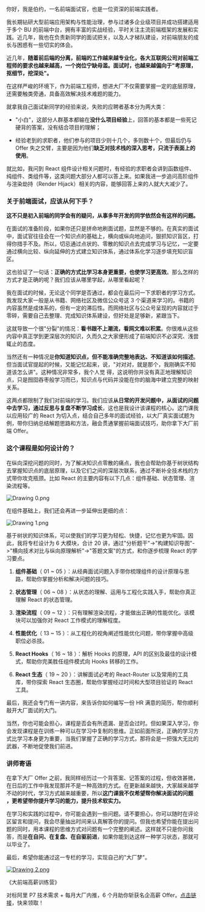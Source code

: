 你好，我是伯约，一名前端面试官，也是一位资深的前端实践者。

我长期钻研大型前端应用架构与性能治理，参与过诸多企业级项目并成功搭建适用于多个 BU 的前端中台，拥有丰富的实战经验，平时关注主流前端框架的发展和实践。近几年，我也在负责新同学的面试把关，以及人才梯队建设，对前端朋友的成长与困惑有一些切实的体会。

近几年，**随着前后端的分离，前端的工作越来越专业化，各大互联网公司对前端工程师的要求也越来越高，一个岗位宁缺毋滥。面试时，也越来越偏向于"考原理，抠细节，挖深处"。**

在这样严峻的环境下，作为前端工程师，想进大厂不仅需要掌握一定的底层原理，还需要触类旁通，具备高效解决技术难题的能力。

就拿我自己面试新同学的经验来说，失败的应聘者基本分为两大类：

* "小白"，这部分人群基本都输在**没什么项目经验**上，回答的基本都是一些死记硬背的答案，没有结合项目的理解；

* 经验老到的求职者，他们参与的项目少则十几个，多则数十个，但最后仍与 Offer 失之交臂，主要是因为他们**缺乏对技术栈的深入思考，只流于表面上的使用**。

就比如，我问到 React 组件设计相关问题时，有经验的求职者会讲到函数组件、纯组件、类组件等，这类问题大部分人都可以答上来。如果我进一步追问高阶组件与渲染劫持（Render Hijack）相关的内容，能够回答上来的人就大大减少了。

### 关于前端面试，应该从何下手？

**这不只是初入前端的同学会有的疑问，从事多年开发的同学依然会有这样的问题。**

在面试的准备阶段，如果你还只是拼命地刷面试题，显然是不够的。在真实的面试中，面试官往往会在一个知识点的基础上，横向或纵向地追问，狠抓知识盲区，打得你措手不及。所以，切忌通过点状的、零散的知识点去完成学习与记忆，一定要通过横向比较、纵向延伸的方式建立知识体系，通过体系化学习逐步填充知识盲区。

这也验证了一句话：**正确的方式比学习本身更重要，也使学习更高效**。那么怎样的方式才是正确的呢？我们应该从哪里学起，从哪里看起呢？

我在面试的时候，无论这个同学是否通过，都会在最后问一下求职者的学习方式。我发现大家一般是从书籍、网络社区及微信公众号这 3 个渠道来学习的。书籍的内容虽然是成体系的，但有一定的滞后性。而网络社区与公众号呈现的内容就过于零碎，需要自己去整理、完成知识体系建设，但好处是足够新，紧跟当下。

这就导致一个很"分裂"的情况：**看书跟不上潮流，看网文难以积累**。你很难从这些内容中真正学到更深层次的知识，久而久之大家便形成了前端知识不必深究、浅尝辄止的态度。

当然还有一种情况是**你知道知识点，但不能准确完整地表达、不知道该如何描述**。但当面试官提起的时候，又能记忆起来，说，"对对对，就是那个，我刚确实不知道该怎么讲"。这种情况非常多，我个人觉 得，这说明你并没有真正地理解知识点，只是囫囵吞枣般学习而已，知识点与代码并没能在你的脑海中建立完整的映射关系。

这两点都限制了我们对前端的学习。我们应该**从日常的开发问题中，从面试的问题中去学习，通过反思与复盘不断学习成长**，这也是我设计该课程的核心。这门课我以应用较广的 React 为切入点，结合自己多年的面试经验，以大厂真实面试题为例，带你归纳总结解题思路和方法，融会贯通掌握前端面试技巧，助你拿下大厂前端 Offer。

### 这个课程是如何设计的？

在纵向深挖问题的同时，为了解决知识点零散的痛点，我也会帮助你基于树状结构去掌握知识点的底层原理，以及它们之间的深层次联系，通过不断补全技术栈的方式带你攻克瓶颈。比如 React 的主要内容有以下几点：组件基础、状态管理、渲染流程等。

![Drawing 0.png](https://s0.lgstatic.com/i/image/M00/72/94/Ciqc1F_EZyuAQfGNAACUnsVS3bw151.png)

在组件基础上，我们还会再进一步延伸出更细的点：

![Drawing 1.png](https://s0.lgstatic.com/i/image/M00/72/94/Ciqc1F_EZzCAQNYZAAESfbDOAJY943.png)

基于树状的知识体系，可以使我们的学习更为轻松、快捷，记忆也更为牢固。因此，我将专栏设计为 6 大模块，合计 20 讲，通过"分析题干"-\>"构建知识导图"-\>"横向技术对比与纵向原理解析"-\>"答题文案"的方式，和你逐步梳理 React 的学习要点。

1. **组件基础**（ 01 \~ 05 ）：从经典面试问题入手带你梳理组件的设计原理与思路，帮助你掌握分析和解决问题的技巧。

2. **状态管理**（ 06 \~ 08 ）：从状态的理解、运用与工程化实践入手，帮助你真正理解 React 的状态管理。

3. **渲染流程**（ 09 \~ 12 ）：只有理解渲染流程，才能做出正确的性能优化。该模块可以加强你对 React 工作模式的理解程度。

4. **性能优化**（ 13 \~ 15 ）：从工程化的视角阐述性能优化问题，带你掌握中高级职位必杀技。

5. **React Hooks**（ 16 \~ 18 ）：解析 Hooks 的原理，API 的区别及最佳的设计模式，帮助你完美胜任组件模式向 Hooks 转移的工作。

6. **React 生态**（ 19 \~ 20 ）：讲解面试必考的 React-Router 以及常用的工具库，带你探索 React 生态圈，帮助你掌握经过时间和大型项目验证的 React 工具。

最后，我还会专门有一讲内容，来告诉你如何编写一份 HR 满意的简历，帮你顺利敲开大厂面试的大门。

当然，你也可能会担心，课程是否会有所遗漏、是否会过时。但如果深入学习，你会发现课程是在训练一种可以在学习中复制的思维。正如前面所说，正确的学习方式比学习本身更为重要，当我们掌握了正确的学习方式，那将会是一把强大无比的武器，不断地促使我们前进。

### 讲师寄语

在拿下大厂 Offer 之前，我同样经历过一个背答案、记答案的过程，但收效甚微，在日后的工作中我发现那并不是一种高效的方式。在更新越来越快，大家越来越学不动的时代，学习方式越来越重要，所以**这门课我不仅希望帮你解决面试的问题 ，更希望带你提升学习的能力，提升技术软实力。**

在学习和实践的过程中，你可能会遇到一些问题。请不要担心，你可以随时在评论区留言和提问，我会尽量抽出时间来认真解答你的提问。但我也希望你能在提出问题的同时，用本课程的思维方式对问题有一个完整的阐述。这样就不只是你问我答，而是**在自问、在复盘、在自驱前进**，如果你能到达这样一种学习状态，那就可以毕业了。

最后，希望你能通过这一专栏的学习，实现自己的"大厂梦"。

[![Drawing 2.png](https://s0.lgstatic.com/i/image/M00/72/94/Ciqc1F_EZ0eANc6tAASyC72ZqWw643.png)](https://shenceyun.lagou.com/t/mka)

《大前端高薪训练营》

对标阿里 P7 技术需求 + 每月大厂内推，6 个月助你斩获名企高薪 Offer。[点击链接](https://shenceyun.lagou.com/t/mka)，快来领取！
